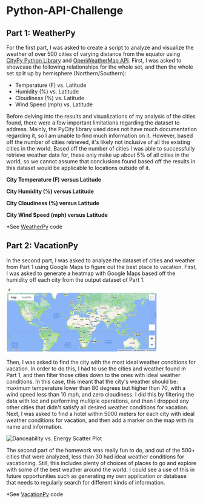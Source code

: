 # Python-API-Challenge


## Part 1: WeatherPy

For the first part, I was asked to create a script to analyze and visualize the weather of over 500 cities of varying distance from the equator using [CityPy Python Library](https://pypi.python.org/pypi/citipy) and [OpenWeatherMap API](https://openweathermap.org/api). First, I was asked to showcase the following relationships for the whole set, and then the whole set split up by hemisphere (Northern/Southern):

* Temperature (F) vs. Latitude
* Humidity (%) vs. Latitude
* Cloudiness (%) vs. Latitude
* Wind Speed (mph) vs. Latitude

Before delving into the results and visualizations of my analysis of the cities found, there were a few important limitations regarding the dataset to address. Mainly, the PyCity library used does not have much documentation regarding it, so I am unable to find much information on it. However, based off the number of cities retrieved, it's likely not inclusive of all the existing cities in the world. Based off the number of cities I was able to successfully retrieve weather data for, these only make up about 5% of all cities in the world, so we cannot assume that conclusions found based off the results in this dataset would be applicable to locations outside of it. 

**City Temperature (F) versus Latitude**

**City Humidity (%) versus Latitude**

**City Cloudiness (%) versus Latitude**

**City Wind Speed (mph) versus Latitude**


*See [WeatherPy]("WeatherPy/WeatherPy.ipynb") code


## Part 2: VacationPy

In the second part, I was asked to analyze the dataset of cities and weather from Part 1 using Google Maps to figure out the best place to vacation. First, I was asked to generate a heatmap with Google Maps based off the humidity off each city from the output dataset of Part 1. 

<img src="VacationPy/Resources/humidity_heatmap_screenshot.png" alt="Humidity City Heatmap" width="400">

Then, I was asked to find the city with the most ideal weather conditions for vacation. In order to do this, I had to use the cities and weather found in Part 1, and then filter those cities down to the ones with ideal weather conditions. In this case, this meant that the city's weather should be: maximum temperature lower than 80 degrees but higher than 70, with a wind speed less than 10 mph, and zero cloudiness. I did this by filtering the data with loc and performing multiple operations, and then I dropped any other cities that didn't satisfy all desired weather conditions for vacation. Next, I was asked to find a hotel within 5000 meters for each city with ideal weather conditions for vacation, and then add a marker on the map with its name and information. 

<img src="VacationPy/Resources/Danceability_vs_Energy.png" alt="Danceability vs. Energy Scatter Plot" width="400">

The second part of the homework was really fun to do, and out of the 500+ cities that were analyzed, less than 30 had ideal weather conditions for vacationing. Still, this includes plenty of choices of places to go and explore with some of the best weather around the world. I could see a use of this in future opportunities such as generating my own application or database that needs to regularly search for different kinds of information.

*See [VacationPy]("VacationPy/VacationPy.ipynb") code 
